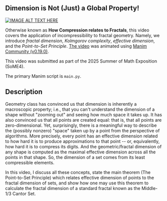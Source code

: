 ## Dimension is Not (Just) a Global Property!

[![IMAGE ALT TEXT HERE](https://img.youtube.com/vi/Xo9yF5MV5JQ/0.jpg)](https://youtu.be/Xo9yF5MV5JQ)

Otherwise known as **How Compression relates to Fractals**, this video covers the application of incompressibility to fractal geometry. Namely, we introduce *fractal dimension*, *Kolmgorov complexity*, *effective dimension*, and the *Point-to-Set Principle*. [The video](https://youtu.be/Xo9yF5MV5JQ) was animated using [Manim Community (v0.19.0)](https://docs.manim.community/en/stable/index.html). 

This video was submitted as part of the 2025 Summer of Math Exposition (SoME4).

The primary Manim script is `main.py`.

## Description

Geometry class has convinced us that dimension is inherently a macroscopic property; i.e., that you can't understand the dimension of a shape without "zooming out" and seeing how much space it takes up. It has also convinced us that all points are created equal: that is, that all points are zero-dimensional. Yet, surprisingly, there is a meaningful way to describe the (possibly nonzero) "space" taken up by a point from the perspective of algorithms. More precisely, every point has an effective dimension related to how hard it is to produce approximations to that point -- or, equivalently, how hard it is to compress its digits. And the geometric/fractal dimension of any shape is computed as the maximal effective dimension across all the points in that shape. So, the dimension of a set comes from its least compressible elements. 

In this video, I discuss all these concepts, state the main theorem (The Point-to-Set Principle) which relates effective dimension of points to the fractal dimension of sets, and show how one may use this theorem to calculate the fractal dimension of a standard fractal known as the Middle-1/3 Cantor Set. 

